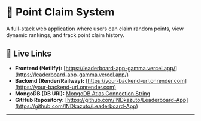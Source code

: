 # 🎯 Point Claim System

A full-stack web application where users can claim random points, view dynamic rankings, and track point claim history.

## 🔗 Live Links

- **Frontend (Netlify):** [https://leaderboard-app-gamma.vercel.app/](https://leaderboard-app-gamma.vercel.app/)
- **Backend (Render/Railway):** [https://your-backend-url.onrender.com](https://your-backend-url.onrender.com)
- **MongoDB (DB URI):** [MongoDB Atlas Connection String](mongodb+srv://starrushian:exntHl9WhhdUTvBb@cluster0.su2q7wa.mongodb.net/?retryWrites=true&w=majority&appName=Cluster0)
- **GitHub Repository:** [https://github.com/INDkazuto/Leaderboard-App](https://github.com/INDkazuto/Leaderboard-App)

---


